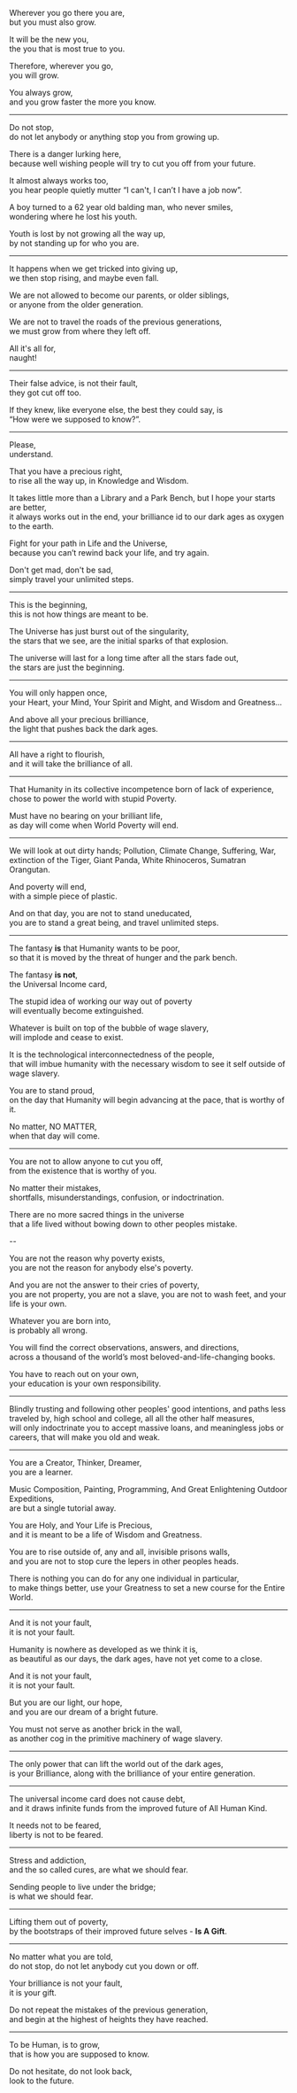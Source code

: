 Wherever you go there you are,\
but you must also grow.

It will be the new you,\
the you that is most true to you.

Therefore, wherever you go,\
you will grow.

You always grow,\
and you grow faster the more you know.

---

Do not stop,\
do not let anybody or anything stop you from growing up.

There is a danger lurking here,\
because well wishing people will try to cut you off from your future.

It almost always works too,\
you hear people quietly mutter “I can't, I can’t I have a job now”.

A boy turned to a 62 year old balding man, who never smiles,\
wondering where he lost his youth.

Youth is lost by not growing all the way up,\
by not standing up for who you are.

---

It happens when we get tricked into giving up,\
we then stop rising, and maybe even fall.

We are not allowed to become our parents, or older siblings,\
or anyone from the older generation.

We are not to travel the roads of the previous generations,\
we must grow from where they left off.

All it's all for,\
naught!

---

Their false advice, is not their fault,\
they got cut off too.

If they knew, like everyone else, the best they could say, is\
“How were we supposed to know?”.

---

Please,\
understand.

That you have a precious right,\
to rise all the way up, in Knowledge and Wisdom.

It takes little more than a Library and a Park Bench, but I hope your starts are better,\
it always works out in the end, your brilliance id to our dark ages as oxygen to the earth.

Fight for your path in Life and the Universe,\
because you can’t rewind back your life, and try again.

Don't get mad, don't be sad,\
simply travel your unlimited steps.

---

This is the beginning,\
this is not how things are meant to be.

The Universe has just burst out of the singularity,\
the stars that we see, are the initial sparks of that explosion.

The universe will last for a long time after all the stars fade out,\
the stars are just the beginning.

---

You will only happen once,\
your Heart, your Mind, Your Spirit and Might, and Wisdom and Greatness...

And above all your precious brilliance,\
the light that pushes back the dark ages.

---

All have a right to flourish,\
and it will take the brilliance of all.

---

That Humanity in its collective incompetence born of lack of experience,\
chose to power the world with stupid Poverty.

Must have no bearing on your brilliant life,\
as day will come when World Poverty will end.

---

We will look at out dirty hands; Pollution, Climate Change, Suffering, War,\
extinction of the Tiger, Giant Panda, White Rhinoceros, Sumatran Orangutan.

And poverty will end,\
with a simple piece of plastic.

And on that day, you are not to stand uneducated,\
you are to stand a great being, and travel unlimited steps.

---

The fantasy **is** that Humanity wants to be poor,\
so that it is moved by the threat of hunger and the park bench.

The fantasy **is not**,\
the Universal Income card,

The stupid idea of working our way out of poverty\
will eventually become extinguished.

Whatever is built on top of the bubble of wage slavery,\
will implode and cease to exist.

It is the technological interconnectedness of the people,\
that will imbue humanity with the necessary wisdom to see it self outside of wage slavery.

You are to stand proud,\
on the day that Humanity will begin advancing at the pace, that is worthy of it.

No matter, NO MATTER,\
when that day will come.

---

You are not to allow anyone to cut you off,\
from the existence that is worthy of you.

No matter their mistakes,\
shortfalls, misunderstandings, confusion, or indoctrination.

There are no more sacred things in the universe\
that a life lived without bowing down to other peoples mistake.

\--

You are not the reason why poverty exists,\
you are not the reason for anybody else's poverty.

And you are not the answer to their cries of poverty,\
you are not property, you are not a slave, you are not to wash feet, and your life is your own.

Whatever you are born into,\
is probably all wrong.

You will find the correct observations, answers, and directions,\
across a thousand of the world’s most beloved-and-life-changing books.

You have to reach out on your own,\
your education is your own responsibility.

---

Blindly trusting and following other peoples' good intentions, and paths less traveled by, high school and college, all all the other half measures,\
will only indoctrinate you to accept massive loans, and meaningless jobs or careers, that will make you old and weak.

---

You are a Creator, Thinker, Dreamer,\
you are a learner.

Music Composition, Painting, Programming, And Great Enlightening Outdoor Expeditions,\
are but a single tutorial away.

You are Holy, and Your Life is Precious,\
and it is meant to be a life of Wisdom and Greatness.

You are to rise outside of, any and all, invisible prisons walls,\
and you are not to stop cure the lepers in other peoples heads.

There is nothing you can do for any one individual in particular,\
to make things better, use your Greatness to set a new course for the Entire World.

---

And it is not your fault,\
it is not your fault.

Humanity is nowhere as developed as we think it is,\
as beautiful as our days, the dark ages, have not yet come to a close.

And it is not your fault,\
it is not your fault.

But you are our light, our hope,\
and you are our dream of a bright future.

You must not serve as another brick in the wall,\
as another cog in the primitive machinery of wage slavery.

---

The only power that can lift the world out of the dark ages,\
is your Brilliance, along with the brilliance of your entire generation.

---

The universal income card does not cause debt,\
and it draws infinite funds from the improved future of All Human Kind.

It needs not to be feared,\
liberty is not to be feared.

---

Stress and addiction,\
and the so called cures, are what we should fear.

Sending people to live under the bridge;\
is what we should fear.

---

Lifting them out of poverty,\
by the bootstraps of their improved future selves - **Is A Gift**.

---

No matter what you are told,\
do not stop, do not let anybody cut you down or off.

Your brilliance is not your fault,\
it is your gift.

Do not repeat the mistakes of the previous generation,\
and begin at the highest of heights they have reached.

---

To be Human, is to grow,\
that is how you are supposed to know.

Do not hesitate, do not look back,\
look to the future.
